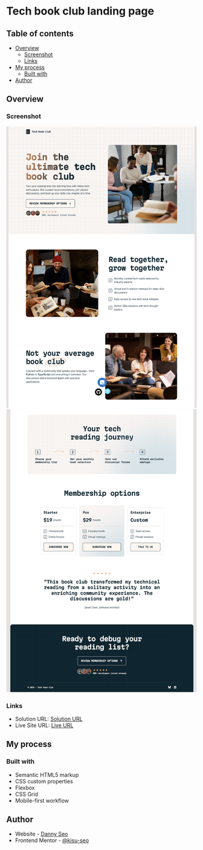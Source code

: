 # Tech book club landing page

## Table of contents
 
 - [Overview](#overview)
   - [Screenshot](#screenshot)
   - [Links](#links)
 - [My process](#my-process)
   - [Built with](#built-with)
 - [Author](#author)
 
 ## Overview
 
 ### Screenshot
 
 ![Project Screenshot](./tech_book_club_landing_page_screenshot_1.png)
 ![Project Screenshot](./tech_book_club_landing_page_screenshot_2.png)
 
 ### Links
 
 - Solution URL: [Solution URL](https://github.com/kisu-seo/tech_book_club_landing_page)
 - Live Site URL: [Live URL](https://kisu-seo.github.io/tech_book_club_landing_page/)
 
 ## My process
 
 ### Built with
 
 - Semantic HTML5 markup
 - CSS custom properties
 - Flexbox
 - CSS Grid
 - Mobile-first workflow
 
 ## Author
 
 - Website - [Danny Seo](https://github.com/kisu-seo)
 - Frontend Mentor - [@kisu-seo](https://www.frontendmentor.io/profile/kisu-seo)